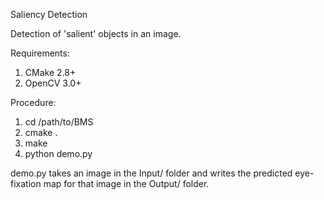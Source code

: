 Saliency Detection

Detection of 'salient' objects in an image.


Requirements:

1. CMake 2.8+
2. OpenCV 3.0+


Procedure:

1. cd /path/to/BMS
2. cmake .
3. make
4. python demo.py

demo.py takes an image in the Input/ folder and writes the predicted eye-fixation map for that image in the Output/ folder.